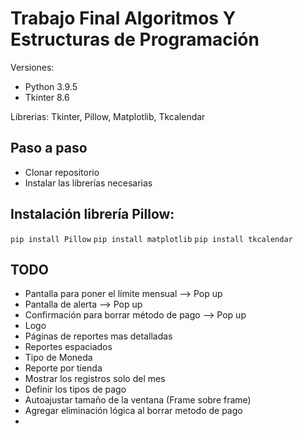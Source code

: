 # Trabajo Final Algoritmos Y Estructuras de Programación

Versiones: 
+ Python 3.9.5
+ Tkinter 8.6

Librerias: Tkinter, Pillow, Matplotlib, Tkcalendar

## Paso a paso
+ Clonar repositorio
+ Instalar las librerías necesarias 

## Instalación librería Pillow:
`pip install Pillow`
`pip install matplotlib`
`pip install tkcalendar`


## TODO
+ Pantalla para poner el límite mensual --> Pop up
+ Pantalla de alerta --> Pop up
+ Confirmación para borrar método de pago --> Pop up
+ Logo
+ Páginas de reportes mas detalladas
+ Reportes espaciados
+ Tipo de Moneda
+ Reporte por tienda
+ Mostrar los registros solo del mes
+ Definir los tipos de pago
+ Autoajustar tamaño de la ventana (Frame sobre frame)
+ Agregar eliminación lógica al borrar metodo de pago
+ 